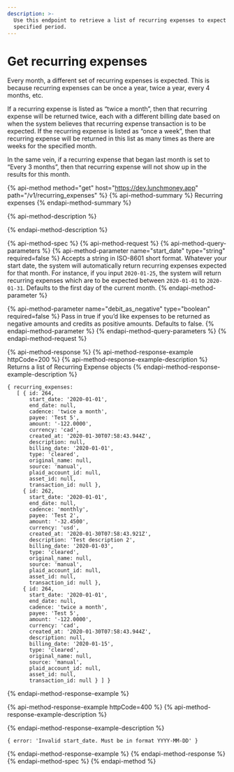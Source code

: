 ```yaml
---
description: >-
  Use this endpoint to retrieve a list of recurring expenses to expect for a
  specified period.
---
```


# Get recurring expenses

Every month, a different set of recurring expenses is expected. This is because recurring expenses can be once a year, twice a year, every 4 months, etc.

If a recurring expense is listed as “twice a month”, then that recurring expense will be returned twice, each with a different billing date based on when the system believes that recurring expense transaction is to be expected. If the recurring expense is listed as “once a week”, then that recurring expense will be returned in this list as many times as there are weeks for the specified month.

In the same vein, if a recurring expense that began last month is set to “Every 3 months”, then that recurring expense will not show up in the results for this month.

{% api-method method="get" host="https://dev.lunchmoney.app" path="/v1/recurring\_expenses" %}
{% api-method-summary %}
Recurring expenses
{% endapi-method-summary %}

{% api-method-description %}

{% endapi-method-description %}

{% api-method-spec %}
{% api-method-request %}
{% api-method-query-parameters %}
{% api-method-parameter name="start\_date" type="string" required=false %}
Accepts a string in ISO-8601 short format. Whatever your start date, the system will automatically return recurring expenses expected for that month. For instance, if you input `2020-01-25`, the system will return recurring expenses which are to be expected between `2020-01-01` to `2020-01-31`. Defaults to the first day of the current month.
{% endapi-method-parameter %}

{% api-method-parameter name="debit\_as\_negative" type="boolean" required=false %}
Pass in true if you’d like expenses to be returned as negative amounts and credits as positive amounts. Defaults to false.
{% endapi-method-parameter %}
{% endapi-method-query-parameters %}
{% endapi-method-request %}

{% api-method-response %}
{% api-method-response-example httpCode=200 %}
{% api-method-response-example-description %}
Returns a list of Recurring Expense objects
{% endapi-method-response-example-description %}

```
{ recurring_expenses:
   [ { id: 264,
       start_date: '2020-01-01',
       end_date: null,
       cadence: 'twice a month',
       payee: 'Test 5',
       amount: '-122.0000',
       currency: 'cad',
       created_at: '2020-01-30T07:58:43.944Z',
       description: null,
       billing_date: '2020-01-01',
       type: 'cleared',
       original_name: null,
       source: 'manual',
       plaid_account_id: null,
       asset_id: null,
       transaction_id: null },
     { id: 262,
       start_date: '2020-01-01',
       end_date: null,
       cadence: 'monthly',
       payee: 'Test 2',
       amount: '-32.4500',
       currency: 'usd',
       created_at: '2020-01-30T07:58:43.921Z',
       description: 'Test description 2',
       billing_date: '2020-01-03',
       type: 'cleared',
       original_name: null,
       source: 'manual',
       plaid_account_id: null,
       asset_id: null,
       transaction_id: null },
     { id: 264,
       start_date: '2020-01-01',
       end_date: null,
       cadence: 'twice a month',
       payee: 'Test 5',
       amount: '-122.0000',
       currency: 'cad',
       created_at: '2020-01-30T07:58:43.944Z',
       description: null,
       billing_date: '2020-01-15',
       type: 'cleared',
       original_name: null,
       source: 'manual',
       plaid_account_id: null,
       asset_id: null,
       transaction_id: null } ] }
```
{% endapi-method-response-example %}

{% api-method-response-example httpCode=400 %}
{% api-method-response-example-description %}

{% endapi-method-response-example-description %}

```
{ error: 'Invalid start_date. Must be in format YYYY-MM-DD' }
```
{% endapi-method-response-example %}
{% endapi-method-response %}
{% endapi-method-spec %}
{% endapi-method %}

